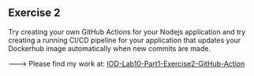 ## Exercise 2

Try creating your own GitHub Actions for your Nodejs application and try creating a
running CI/CD pipeline for your application that updates your Dockerhub image
automatically when new commits are made.

---> Please find my work at: [IOD-Lab10-Part1-Exercise2-GitHub-Action](https://github.com/popo26/IOD-Lab10-Part1-Exercise2-GitHub-Action)
